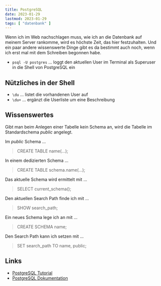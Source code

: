 ```yaml
---
title: PostgreSQL
date: 2023-01-29
lastmod: 2023-01-29
tags: [ "datenbank" ]
---
```


Wenn ich im Web nachschlagen muss, wie ich an die Datenbank auf meinem 
Server rankomme, wird es höchste Zeit, das hier festzuhalten. Und ein 
paar andere wissenswerte Dinge gibt es da bestimmt auch noch, wenn ich 
erst mal mit dem Schreiben begonnen habe.

* ```psql -U postgres``` ... loggt den aktuellen User im Terminal als Superuser in die Shell von PostgreSQL ein

## Nützliches in der Shell

* ```\du``` ... listet die vorhandenen User auf
* ```\du+``` ... ergänzt die Userliste um eine Beschreibung

## Wissenswertes

Gibt man beim Anlegen einer Tabelle kein Schema an, wird die Tabelle 
im Standardschema *public* angelegt.

Im *public* Schema ...

> CREATE TABLE name(...);

In einem dedizierten Schema ...

> CREATE TABLE schema.name(...);

Das aktuelle Schema wird ermittelt mit ...

> SELECT current_schema();

Den aktuellen Search Path finde ich mit ...

> SHOW search_path;

Ein neues Schema lege ich an mit ...

> CREATE SCHEMA name;

Den Search Path kann ich setzen mit ...

> SET search_path TO name, public;

## Links

* [PostgreSQL Tutorial](https://www.postgresqltutorial.com/)
* [PostgreSQL Dokumentation](https://www.postgresql.org/docs/)
